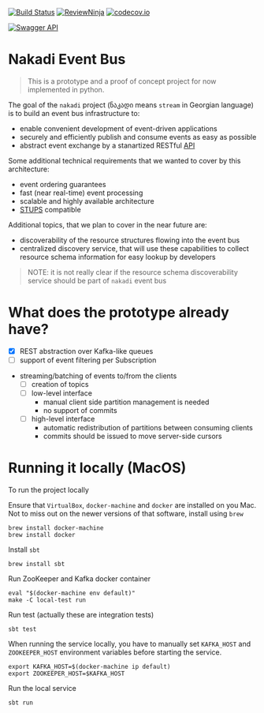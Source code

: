 [![Build Status](https://travis-ci.org/zalando/nakadi.svg)](https://travis-ci.org/zalando/nakadi)
[![ReviewNinja](https://app.review.ninja/44234368/badge)](https://app.review.ninja/zalando/nakadi)
[![codecov.io](https://codecov.io/github/zalando/nakadi/coverage.svg?branch=nakadi-on-play)](https://codecov.io/github/zalando/nakadi?branch=nakadi-on-play)

[![Swagger API](http://online.swagger.io/validator?url=https://raw.githubusercontent.com/zalando/nakadi/nakadi-on-play/api/nakadi-event-bus-api.yaml)](http://online.swagger.io/validator/debug?url=https://raw.githubusercontent.com/zalando/nakadi/master/nakadi/swagger.yaml)

Nakadi Event Bus
=====================

> This is a prototype and a proof of concept project for now implemented in python.

The goal of the `nakadi` project (ნაკადი means `stream` in Georgian language) is to build an event bus infrastructure to:

*  enable convenient development of event-driven applications
*  securely and efficiently publish and consume events as easy as possible
*  abstract event exchange by a stanartized RESTful [API](/api/nakadi-event-bus-api.yaml)

Some additional technical requirements that we wanted to cover by this architecture:

* event ordering guarantees
* fast (near real-time) event processing
* scalable and highly available architecture
* [STUPS](https://stups.io/) compatible

Additional topics, that we plan to cover in the near future are:

* discoverability of the resource structures flowing into the event bus
* centralized discovery service, that will use these capabilities to collect resource schema information for easy lookup by developers

> NOTE: it is not really clear if the resource schema discoverability service should be part of `nakadi` event bus

What does the prototype already have?
=====================================

* [x] REST abstraction over Kafka-like queues
* [ ] support of event filtering per Subscription
* streaming/batching of events to/from the clients
  * [ ] creation of topics
  * [ ] low-level interface
    * manual client side partition management is needed
    * no support of commits
  * [ ] high-level interface
    * automatic redistribution of partitions between consuming clients
    * commits should be issued to move server-side cursors

Running it locally (MacOS)
==========================

To run the project locally

Ensure that `VirtualBox`, `docker-machine` and `docker` are installed on you Mac. Not to miss out on the newer versions
of that software, install using `brew`

    brew install docker-machine
    brew install docker

Install `sbt`

    brew install sbt

Run ZooKeeper and Kafka docker container

    eval "$(docker-machine env default)"
    make -C local-test run

Run test (actually these are integration tests)

    sbt test

When running the service locally, you have to manually set `KAFKA_HOST` and `ZOOKEEPER_HOST` environment variables before starting the service.

    export KAFKA_HOST=$(docker-machine ip default)
    export ZOOKEEPER_HOST=$KAFKA_HOST

Run the local service

    sbt run

